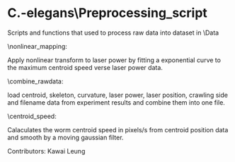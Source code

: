 C.-elegans\Preprocessing_script
==========

Scripts and functions that used to process raw data into dataset in \Data

\nonlinear_mapping:

Apply nonlinear transform to laser power by fitting a exponential curve to the maximum centroid speed verse laser power data. 

\combine_rawdata:

load centroid, skeleton, curvature, laser power, laser position, crawling side and filename data from experiment results and combine them into one file. 

\centroid_speed:

Calaculates the worm centroid speed in pixels/s from centroid position data and smooth by a moving gaussian filter.

Contributors:
Kawai Leung
